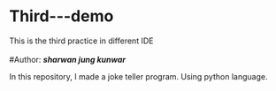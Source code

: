 # Third---demo
This is the third practice in different IDE
<br><br>
#Author:  <b><i>sharwan jung kunwar</i></b>

In this repository, I made a joke teller program.
Using python language.
